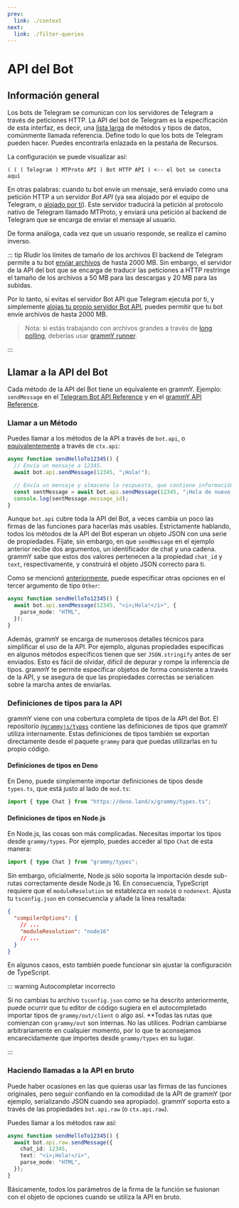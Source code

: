```yaml
---
prev:
  link: ./context
next:
  link: ./filter-queries
---
```


# API del Bot

## Información general

Los bots de Telegram se comunican con los servidores de Telegram a través de peticiones HTTP.
La API del bot de Telegram es la especificación de esta interfaz, es decir, una [lista larga](https://core.telegram.org/bots/api) de métodos y tipos de datos, comúnmente llamada referencia.
Define todo lo que los bots de Telegram pueden hacer.
Puedes encontrarla enlazada en la pestaña de Recursos.

La configuración se puede visualizar así:

```txt:no-line-numbers
( ( ( Telegram ) MTProto API ) Bot HTTP API ) <-- el bot se conecta aquí
```

En otras palabras: cuando tu bot envíe un mensaje, será enviado como una petición HTTP a un servidor _Bot API_ (ya sea alojado por el equipo de Telegram, o [alojado por ti](https://core.telegram.org/bots/api#using-a-local-bot-api-server)).
Este servidor traducirá la petición al protocolo nativo de Telegram llamado MTProto, y enviará una petición al backend de Telegram que se encarga de enviar el mensaje al usuario.

De forma análoga, cada vez que un usuario responde, se realiza el camino inverso.

::: tip Rludir los límites de tamaño de los archivos
El backend de Telegram permite a tu bot [enviar archivos](./files) de hasta 2000 MB.
Sin embargo, el servidor de la API del bot que se encarga de traducir las peticiones a HTTP restringe el tamaño de los archivos a 50 MB para las descargas y 20 MB para las subidas.

Por lo tanto, si evitas el servidor Bot API que Telegram ejecuta por ti, y simplemente [alojas tu propio servidor Bot API](https://core.telegram.org/bots/api#using-a-local-bot-api-server), puedes permitir que tu bot envíe archivos de hasta 2000 MB.

> Nota: si estás trabajando con archivos grandes a través de [long polling](./deployment-types), deberías usar [grammY runner](../plugins/runner).

:::

## Llamar a la API del Bot

Cada método de la API del Bot tiene un equivalente en grammY.
Ejemplo: `sendMessage` en el [Telegram Bot API Reference](https://core.telegram.org/bots/api#sendmessage) y en el [grammY API Reference](https://deno.land/x/grammy/mod.ts?s=Api#method_sendMessage_0).

### Llamar a un Método

Puedes llamar a los métodos de la API a través de `bot.api`, o [equivalentemente](./context#acciones-disponibles) a través de `ctx.api`:

```ts
async function sendHelloTo12345() {
  // Envía un mensaje a 12345.
  await bot.api.sendMessage(12345, "¡Hola!");

  // Envía un mensaje y almacena la respuesta, que contiene información sobre el mensaje enviado.
  const sentMessage = await bot.api.sendMessage(12345, "¡Hola de nuevo!");
  console.log(sentMessage.message_id);
}
```

Aunque `bot.api` cubre toda la API del Bot, a veces cambia un poco las firmas de las funciones para hacerlas más usables.
Estrictamente hablando, todos los métodos de la API del Bot esperan un objeto JSON con una serie de propiedades.
Fíjate, sin embargo, en que `sendMessage` en el ejemplo anterior recibe dos argumentos, un identificador de chat y una cadena.
grammY sabe que estos dos valores pertenecen a la propiedad `chat_id` y `text`, respectivamente, y construirá el objeto JSON correcto para ti.

Como se mencionó [anteriormente](./basics#envio-de-mensajes), puede especificar otras opciones en el tercer argumento de tipo `Other`:

```ts
async function sendHelloTo12345() {
  await bot.api.sendMessage(12345, "<i>¡Hola!</i>", {
    parse_mode: "HTML",
  });
}
```

Además, grammY se encarga de numerosos detalles técnicos para simplificar el uso de la API.
Por ejemplo, algunas propiedades específicas en algunos métodos específicos tienen que ser `JSON.stringify` antes de ser enviados.
Esto es fácil de olvidar, difícil de depurar y rompe la inferencia de tipos.
grammY te permite especificar objetos de forma consistente a través de la API, y se asegura de que las propiedades correctas se serialicen sobre la marcha antes de enviarlas.

### Definiciones de tipos para la API

grammY viene con una cobertura completa de tipos de la API del Bot.
El repositorio [`@grammyjs/types`](https://github.com/grammyjs/types) contiene las definiciones de tipos que grammY utiliza internamente.
Estas definiciones de tipos también se exportan directamente desde el paquete `grammy` para que puedas utilizarlas en tu propio código.

#### Definiciones de tipos en Deno

En Deno, puede simplemente importar definiciones de tipos desde `types.ts`, que está justo al lado de `mod.ts`:

```ts
import { type Chat } from "https://deno.land/x/grammy/types.ts";
```

#### Definiciones de tipos en Node.js

En Node.js, las cosas son más complicadas.
Necesitas importar los tipos desde `grammy/types`.
Por ejemplo, puedes acceder al tipo `Chat` de esta manera:

```ts
import { type Chat } from "grammy/types";
```

Sin embargo, oficialmente, Node.js sólo soporta la importación desde sub-rutas correctamente desde Node.js 16.
En consecuencia, TypeScript requiere que el `moduleResolution` se establezca en `node16` o `nodenext`.
Ajusta tu `tsconfig.json` en consecuencia y añade la línea resaltada:

```json
{
  "compilerOptions": {
    // ...
    "moduleResolution": "node16"
    // ...
  }
}
```

En algunos casos, esto también puede funcionar sin ajustar la configuración de TypeScript.

::: warning Autocompletar incorrecto

Si no cambias tu archivo `tsconfig.json` como se ha descrito anteriormente, puede ocurrir que tu editor de código sugiera en el autocompletado importar tipos de `grammy/out/client` o algo así.
**Todas las rutas que comienzan con `grammy/out` son internas. No las utilices.
Podrían cambiarse arbitrariamente en cualquier momento, por lo que te aconsejamos encarecidamente que importes desde `grammy/types` en su lugar.

:::

### Haciendo llamadas a la API en bruto

Puede haber ocasiones en las que quieras usar las firmas de las funciones originales, pero seguir confiando en la comodidad de la API de grammY (por ejemplo, serializando JSON cuando sea apropiado).
grammY soporta esto a través de las propiedades `bot.api.raw` (o `ctx.api.raw`).

Puedes llamar a los métodos raw así:

```ts
async function sendHelloTo12345() {
  await bot.api.raw.sendMessage({
    chat_id: 12345,
    text: "<i>¡Hola!</i>",
    parse_mode: "HTML",
  });
}
```

Básicamente, todos los parámetros de la firma de la función se fusionan con el objeto de opciones cuando se utiliza la API en bruto.
